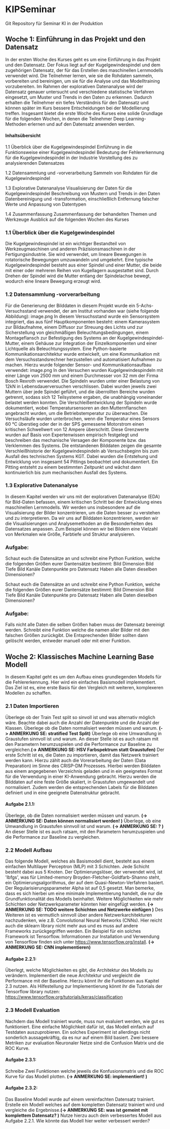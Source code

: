 # KIPSeminar
Git Repository für Seminar KI in der Produktion

## Woche 1: Einführung in das Projekt und den Datensatz

In der ersten Woche des Kurses geht es um eine Einführung in das Projekt und den Datensatz. Der Fokus liegt auf der Kugelgewindespindel und dem zugehörigen Datensatz, der für das Erstellen des maschinellen Lernmodells verwendet wird. Die Teilnehmer lernen, wie sie die Rohdaten sammeln, vorbereiten und bereinigen, um sie für die Analyse und das Modelltraining vorzubereiten.
Im Rahmen der explorativen Datenanalyse wird der Datensatz genauer untersucht und verschiedene statistische Verfahren eingesetzt, um Muster und Trends in den Daten zu erkennen. Dadurch erhalten die Teilnehmer ein tiefes Verständnis für den Datensatz und können später im Kurs bessere Entscheidungen bei der Modellierung treffen.
Insgesamt bietet die erste Woche des Kurses eine solide Grundlage für die folgenden Wochen, in denen die Teilnehmer Deep Learning-Methoden erlernen und auf den Datensatz anwenden werden.
  
  #### Inhaltsübersicht
   1.1 Überblick über die Kugelgewindespindel
  Einführung in die Funktionsweise einer Kugelgewindespindel
  Bedeutung der Fehlererkennung für die Kugelgewindespindel in der Industrie
  Vorstellung des zu analysierenden Datensatzes
  
  1.2 Datensammlung und -vorverarbeitung
  Sammeln von Rohdaten für die Kugelgewindespindel
  
  1.3 Explorative Datenanalyse
  Visualisierung der Daten für die Kugelgewindespindel
  Beschreibung von Mustern und Trends in den Daten
  Datenbereinigung und -transformation, einschließlich Entfernung falscher Werte und Anpassung von Datentypen
  
  1.4 Zusammenfassung
  Zusammenfassung der behandelten Themen und Werkzeuge
  Ausblick auf die folgenden Wochen des Kurses
 
 
### 1.1 Überblick über die Kugelgewindespindel
Die Kugelgewindespindel ist ein wichtiger Bestandteil von Werkzeugmaschinen und anderen Präzisionsmaschinen in der Fertigungsindustrie. Sie wird verwendet, um lineare Bewegungen in rotatorische Bewegungen umzuwandeln und umgekehrt. Eine typische Kugelgewindespindel besteht aus einer Spindel und einer Mutter, die beide mit einer oder mehreren Reihen von Kugellagern ausgestattet sind. Durch Drehen der Spindel wird die Mutter entlang der Spindelachse bewegt, wodurch eine lineare Bewegung erzeugt wird.

### 1.2 Datensammlung -vorverarbeitung
Für die Generierung der Bilddaten in diesem Projekt wurde ein 5-Achs-Versuchsstand verwendet, der am Institut vorhanden war (siehe folgende Abbildung): image.png In diesem Versuchsstand wurde ein Sensorsystem integriert, das aus fünf Hauptkomponenten besteht: einem Kamerasystem zur Bildaufnahme, einem Diffusor zur Streuung des Lichts und zur Sicherstellung von gleichmäßigen Beleuchtungsbedingungen, einem Montageflansch zur Befestigung des Systems an der Kugelgewindespindel-Mutter, einem Gehäuse zur Integration der Einzelkomponenten und einer Lichtquelle als Beleuchtungssystem. Eine Python-basierte Kommunikationsarchitektur wurde entwickelt, um eine Kommunikation mit dem Versuchsstandsrechner herzustellen und automatisiert Aufnahmen zu machen. Hierzu wurde folgender Sensor- und Kommunikationsaufbau verwendet: image.png
In den Versuchen wurden Kugelgewindespindeln mit einer Länge von 2500 mm und einem Durchmesser von 32 mm der Firma Bosch Rexroth verwendet. Die Spindeln wurden unter einer Belastung von 12kN in Lebensdauerversuchen verschlissen. Dabei wurden jeweils zwei Muttern über jede Spindel geführt, und die überrollten Bereiche wurden getrennt, sodass sich 12 Teilsysteme ergaben, die unabhängig voneinander belastet werden konnten.
Die Verschleißentwicklung der Spindeln wurde dokumentiert, wobei Temperatursensoren an den Mutternflanschen angebracht wurden, um die Betriebstemperatur zu überwachen. Die Versuchsläufe wurden unterbrochen, wenn die Temperatur eines Sensors 60 °C überstieg oder der in der SPS gemessene Motorstrom einen kritischen Schwellwert von 12 Ampere überschritt. Diese Grenzwerte wurden auf Basis von Expertenwissen empirisch festgelegt und beschreiben das mechanische Versagen der Komponente bzw. das Verklemmen des Systems.
Die entstandenen Bilddaten zeigen die gesamte Verschleißhistorie der Kugelgewindespindeln ab Versuchsbeginn bis zum Ausfall des technischen Systems KGT. Dabei wurden die Entstehung und Entwicklung von insgesamt 54 Pittings beobachtet und dokumentiert. Ein Pitting entsteht zu einem bestimmten Zeitpunkt und wächst dann kontinuierlich bis zum mechanischen Ausfall des Systems.

### 1.3 Explorative Datenanalyse
In diesem Kapitel werden wir uns mit der explorativen Datenanalyse (EDA) für Bild-Daten befassen, einem kritischen Schritt bei der Entwicklung eines maschinellen Lernmodells. Wir werden uns insbesondere auf die Visualisierung der Bilder konzentrieren, um die Daten besser zu verstehen und zu interpretieren. Da wir uns auf Bilddaten konzentrieren, werden wir die Visualisierungen und Analysemethoden an die Besonderheiten des Datensatzes anpassen. Zum Beispiel können wir bei Bildern eine Vielzahl von Merkmalen wie Größe, Farbtiefe und Struktur analysieren.

### Aufgabe:
Schaut euch die Datensätze an und schreibt eine Python Funktion, welche die folgenden Größen eurer Dantensätze bestimmt:
Bild Dimension
Bild Tiefe
Bild Kanäle
Datenpunkte pro Datensatz
Haben alle Daten dieselben Dimensionen?

Schaut euch die Datensätze an und schreibt eine Python Funktion, welche die folgenden Größen eurer Dantensätze bestimmt:
Bild Dimension
Bild Tiefe
Bild Kanäle
Datenpunkte pro Datensatz
Haben alle Daten dieselben Dimensionen?


### Aufgabe:
Falls nicht alle Daten die selben Größen haben muss der Datensatz bereinigt werden. Schreibt eine Funktion welche die namen aller Bilder mit den falschen Größen zurückgibt. Die Entsprechenden Bilder sollten dann gelöscht werden, entweder manuell oder mit einer Funktion.

## Woche 2: Klassisches Machine Learning Base Modell

In diesem Kapitel geht es um den Aufbau eines grundlegenden Modells für die Fehlererkennung. Hier wird ein einfaches Basismodell implementiert. Das Ziel ist es, eine erste Basis für den Vergleich mit weiteren, komplexeren Modellen zu schaffen.

### 2.1 Daten Importieren
Überlege ob der Train Test split so sinvoll ist und was alternativ möglich wäre. Beachte dabei auch die Anzahl der Datenpunkte und die Anzahl der Klassen.
Überlege ob die Daten normalisiert werden müssen und warum. **(-> ANMERKUNG SE: stratified Test Split)**
Überlege ob eine Umwandlung in Graustufen sinnvoll ist und warum. 
An dieser Stelle ist es auch ratsam mit den Parametern herumzuspielen und die Performance zur Baseline zu vergleichen.**(-> ANMERKUNG SE: HSV Farbspektrum statt Graustufen)**
Der erste Schritt ist es, die Daten zu importieren, damit das Netzwerk trainiert werden kann. Hierzu zählt auch die Vorerarbeitung der Daten (Data Preparation) im Sinne des CRISP-DM Prozesses. 
Hierbei werden Bilddaten aus einem angegebenen Verzeichnis geladen und in ein geeignetes Format für die Verwendung in einer KI-Anwendung gebracht. Hierzu werden die Bilddaten auf eine feste Größe skaliert, in Graustufen umgewandelt und normalisiert. Zudem werden die entsprechenden Labels für die Bilddaten definiert und in eine geeignete Datenstruktur gebracht.

#### Aufgabe 2.1.1:

Überlege, ob die Daten normalisiert werden müssen und warum. **(-> ANMERKUNG SE: Daten können normalisiert werden! )**
Überlege, ob eine Umwandlung in Graustufen sinnvoll ist und warum. **(-> ANMERKUNG SE: ? )**
An dieser Stelle ist es auch ratsam, mit den Parametern herumzuspielen und die Performance zur Baseline zu vergleichen.

### 2.2 Modell Aufbau
Das folgende Modell, welches als Basismodell dient, besteht aus einem einfachen Multilayer Perceptron (MLP) mit 3 Schichten. Jede Schicht besteht dabei aus 5 Knoten. Der Optimierungslöser, der verwendet wird, ist 'lbfgs', was für Limited-memory Broyden-Fletcher-Goldfarb-Shanno steht, ein Optimierungsalgorithmus, der auf dem Quasi-Newton-Verfahren basiert. Der Regularisierungsparameter Alpha ist auf 0,5 gesetzt.
Man bemerke, dass es sich hierbei um eine minimale Implementierung handelt, die nur die Grundfunktionalität des Modells beinhaltet. Weitere Möglichkeiten wie mehr Schichten oder Netzwerkparameter könnten hier eingefügt werden. **(-> ANMERKUNG SE: TODO weitere Schichten und Netzwerke einfügen )**
Des Weiteren ist es vermutlich sinnvoll über andere Netzwerkarchitekturen nachzudenken, wie z.B. Convolutional Neural Networks (CNNs). Hier reicht auch die sklearn library nicht mehr aus und es muss auf andere Frameworks zurückgegriffen werden. Ein Beispiel für ein solches Framework ist Tensorflow. Informationen zur Installation und Verwendung von Tensorflow finden sich unter https://www.tensorflow.org/install. **(-> ANMERKUNG SE: CNN implementieren)**

#### Aufgabe 2.2.1:

Überlegt, welche Möglichkeiten es gibt, die Architektur des Modells zu verändern. Implementiert die neue Architektur und vergleicht die Performance mit der Baseline. Hierzu könnt ihr die Funktionen aus Kapitel 2.3 nutzen. Als Hilfestellung zur Implementierung könnt ihr die Tutorials der Tensorflow library nutzen: https://www.tensorflow.org/tutorials/keras/classification

### 2.3 Modell Evaluation

Nachdem das Modell trainiert wurde, muss nun evaluiert werden, wie gut es funktioniert. Eine einfache Möglichkeit dafür ist, das Modell einfach auf Testdaten auszuprobieren.
Ein solches Experiment ist allerdings nicht sonderlich aussagekräftig, da es nur auf einem Bild basiert. Zwei bessere Metriken zur evaluation Neuronaler Netze sind die Confusion Matrix und die ROC Kurve.

#### Aufgabe 2.3.1:

Schreibe Zwei Funktionen welche jeweils die Konfusionsmatrix und die ROC Kurve für das Modell plotten. **(-> ANMERKUNG SE: implementiert! )**

#### Aufgabe 2.3.2:

Das Baseline Modell wurde auf einem vereinfachten Datensatz trainiert. Erstelle ein Modell welches auf dem kompletten Datensatz trainiert wird und vergleiche die Ergebnisse.**(-> ANMERKUNG SE: was ist gemeint mit komplettem Datensatz? )**
Nutze hierzu auch dein verbessertes Modell aus Aufgabe 2.2.1.
Wie könnte das Modell hier weiter verbessert werden?


